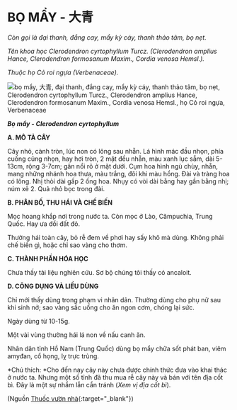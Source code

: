 # BỌ MẨY - 大青

*Còn gọi là đại thanh, đắng cay, mẩy kỳ cáy, thanh thảo tâm, bọ nẹt.*

*Tên khoa học Clerodendron cyrtophyllum Turcz. (Clerodendron amplius Hance, Clerodendron formosanum Maxim., Cordia venosa Hemsl.).*

*Thuộc họ Cỏ roi ngựa (Verbenaceae).*

![bọ mẩy, 大青, đại thanh, đắng cay, mẩy kỳ cáy, thanh thảo tâm, bọ nẹt, Clerodendron cyrtophyllum Turcz., Clerodendron amplius Hance, Clerodendron formosanum Maxim., Cordia venosa Hemsl., họ Cỏ roi ngựa, Verbenaceae](/imgs/caythuoc/dtl/bo-may.jpg)

***Bọ mẩy - Clerodendron cyrtophyllum***

**A. MÔ TẢ CÂY**

Cây nhỏ, cành tròn, lúc non có lông sau nhẵn. Lá hình mác đầu nhọn, phía cuống cũng nhọn, hay hơi tròn, 2 mặt đều nhẵn, màu xanh lục sẫm, dài 5-13cm, rộng 3-7cm; gân nổi rõ ở mặt dưới. Cụm hoa hình ngù chùy, nhẵn, mang những nhánh hoa thưa, màu trắng, đôi khi màu hồng. Đài và tràng hoa có lông. Nhị thòi dài gấp 2 ống hoa. Nhụy có vòi dài bằng hay gần bằng nhị; núm xẻ 2. Quả nhỏ bọc trong đài.

**B. PHÂN BỐ, THU HÁI VÀ CHẾ BIẾN**

Mọc hoang khắp nơi trong nước ta. Còn mọc ở Lào, Cămpuchia, Trung Quốc. Hay ưa đồi đất đỏ.

Thường hái toàn cây, bỏ rễ đem về phơi hay sấy khô mà dùng. Không phải chế biến gì, hoặc chỉ sao vàng cho thơm.

**C. THÀNH PHẦN HÓA HỌC**

Chưa thấy tài liệu nghiên cứu. Sơ bộ chúng tôi thấy có ancaloit.

**D. CÔNG DỤNG VÀ LIỀU DÙNG**

Chỉ mới thấy dùng trong phạm vi nhân dân. Thường dùng cho phụ nữ sau khi sinh nở; sao vàng sắc uống cho ăn ngon cơm, chóng lại sức.

Ngày dùng từ 10-15g.

Một vài vùng thường hái lá non về nấu canh ăn.

Nhân dân tỉnh Hồ Nam (Trung Quốc) dùng bọ mẩy chữa sốt phát ban, viêm amyđan, cổ họng, lỵ trực trùng.

*Chú thích: *Cho đến nay cây này chưa được chính thức đưa vào khai thác ở nước ta. Nhưng một số tỉnh đã thu mua rễ cây này và bán với tên địa cốt bì. Đây là một sự nhầm lẫn cần tránh (*Xem vị địa cốt bì*).


(Nguồn [Thuốc vườn nhà](http://thuocvuonnha.com){:target="_blank"})